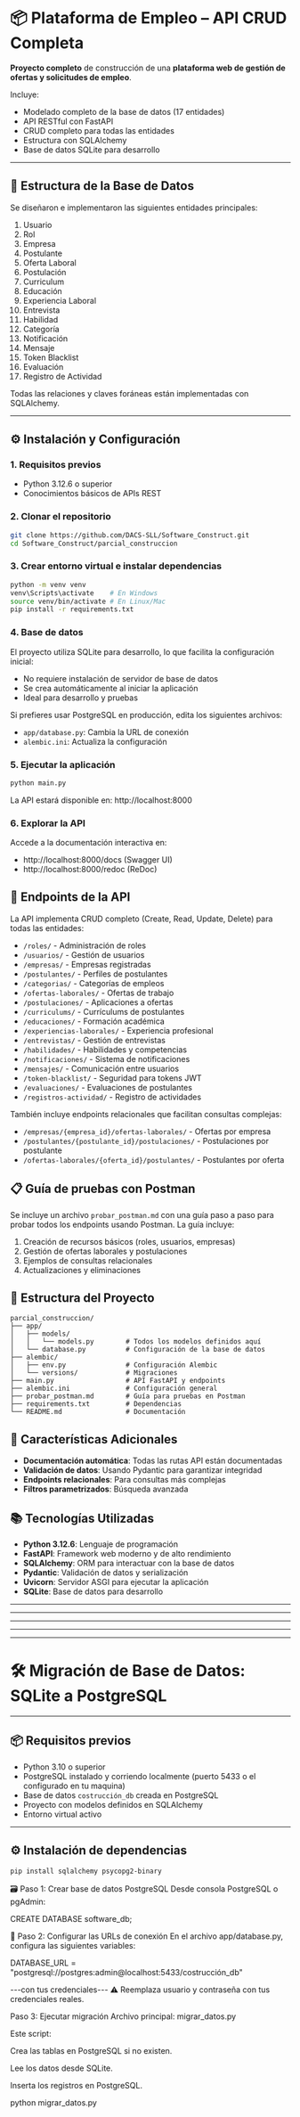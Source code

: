 # 📦 Plataforma de Empleo – API CRUD Completa

**Proyecto completo** de construcción de una **plataforma web de gestión de ofertas y solicitudes de empleo**.

Incluye:
- Modelado completo de la base de datos (17 entidades)
- API RESTful con FastAPI
- CRUD completo para todas las entidades
- Estructura con SQLAlchemy
- Base de datos SQLite para desarrollo

---

## 🧱 Estructura de la Base de Datos

Se diseñaron e implementaron las siguientes entidades principales:

1. Usuario  
2. Rol  
3. Empresa  
4. Postulante  
5. Oferta Laboral  
6. Postulación  
7. Curriculum  
8. Educación  
9. Experiencia Laboral  
10. Entrevista  
11. Habilidad  
12. Categoría  
13. Notificación  
14. Mensaje  
15. Token Blacklist  
16. Evaluación  
17. Registro de Actividad  

Todas las relaciones y claves foráneas están implementadas con SQLAlchemy.

---

## ⚙️ Instalación y Configuración

### 1. Requisitos previos

- Python 3.12.6 o superior
- Conocimientos básicos de APIs REST

### 2. Clonar el repositorio

```bash
git clone https://github.com/DACS-SLL/Software_Construct.git
cd Software_Construct/parcial_construccion
```

### 3. Crear entorno virtual e instalar dependencias
   
```bash
python -m venv venv
venv\Scripts\activate    # En Windows
source venv/bin/activate # En Linux/Mac
pip install -r requirements.txt
```

### 4. Base de datos

El proyecto utiliza SQLite para desarrollo, lo que facilita la configuración inicial:

- No requiere instalación de servidor de base de datos
- Se crea automáticamente al iniciar la aplicación
- Ideal para desarrollo y pruebas

Si prefieres usar PostgreSQL en producción, edita los siguientes archivos:

- `app/database.py`: Cambia la URL de conexión
- `alembic.ini`: Actualiza la configuración

### 5. Ejecutar la aplicación

```bash
python main.py
```

La API estará disponible en: http://localhost:8000

### 6. Explorar la API

Accede a la documentación interactiva en:
- http://localhost:8000/docs (Swagger UI)
- http://localhost:8000/redoc (ReDoc)

## 🧩 Endpoints de la API

La API implementa CRUD completo (Create, Read, Update, Delete) para todas las entidades:

- `/roles/` - Administración de roles
- `/usuarios/` - Gestión de usuarios
- `/empresas/` - Empresas registradas
- `/postulantes/` - Perfiles de postulantes
- `/categorias/` - Categorías de empleos
- `/ofertas-laborales/` - Ofertas de trabajo
- `/postulaciones/` - Aplicaciones a ofertas
- `/curriculums/` - Currículums de postulantes
- `/educaciones/` - Formación académica
- `/experiencias-laborales/` - Experiencia profesional
- `/entrevistas/` - Gestión de entrevistas
- `/habilidades/` - Habilidades y competencias
- `/notificaciones/` - Sistema de notificaciones
- `/mensajes/` - Comunicación entre usuarios
- `/token-blacklist/` - Seguridad para tokens JWT
- `/evaluaciones/` - Evaluaciones de postulantes
- `/registros-actividad/` - Registro de actividades

También incluye endpoints relacionales que facilitan consultas complejas:

- `/empresas/{empresa_id}/ofertas-laborales/` - Ofertas por empresa
- `/postulantes/{postulante_id}/postulaciones/` - Postulaciones por postulante
- `/ofertas-laborales/{oferta_id}/postulantes/` - Postulantes por oferta

## 📋 Guía de pruebas con Postman

Se incluye un archivo `probar_postman.md` con una guía paso a paso para probar todos los endpoints usando Postman. La guía incluye:

1. Creación de recursos básicos (roles, usuarios, empresas)
2. Gestión de ofertas laborales y postulaciones
3. Ejemplos de consultas relacionales
4. Actualizaciones y eliminaciones

## 📁 Estructura del Proyecto

```
parcial_construccion/
├── app/
│   ├── models/
│   │   └── models.py        # Todos los modelos definidos aquí
│   └── database.py          # Configuración de la base de datos
├── alembic/
│   ├── env.py               # Configuración Alembic
│   └── versions/            # Migraciones
├── main.py                  # API FastAPI y endpoints
├── alembic.ini              # Configuración general
├── probar_postman.md        # Guía para pruebas en Postman
├── requirements.txt         # Dependencias
└── README.md                # Documentación
```

## 🚀 Características Adicionales

- **Documentación automática**: Todas las rutas API están documentadas
- **Validación de datos**: Usando Pydantic para garantizar integridad
- **Endpoints relacionales**: Para consultas más complejas
- **Filtros parametrizados**: Búsqueda avanzada

## 📚 Tecnologías Utilizadas

- **Python 3.12.6**: Lenguaje de programación
- **FastAPI**: Framework web moderno y de alto rendimiento
- **SQLAlchemy**: ORM para interactuar con la base de datos
- **Pydantic**: Validación de datos y serialización
- **Uvicorn**: Servidor ASGI para ejecutar la aplicación
- **SQLite**: Base de datos para desarrollo
-----------------------------------------------------------------------
-----------------------------------------------------------------------
-----------------------------------------------------------------------
-----------------------------------------------------------------------
-----------------------------------------------------------------------
# 🛠️ Migración de Base de Datos: SQLite a PostgreSQL

---

## 📦 Requisitos previos

- Python 3.10 o superior
- PostgreSQL instalado y corriendo localmente (puerto 5433 o el configurado en tu maquina)
- Base de datos `costrucción_db` creada en PostgreSQL
- Proyecto con modelos definidos en SQLAlchemy
- Entorno virtual activo

---

## ⚙️ Instalación de dependencias

```bash
pip install sqlalchemy psycopg2-binary
```


🗃️ Paso 1: Crear base de datos PostgreSQL
Desde consola PostgreSQL o pgAdmin:

CREATE DATABASE software_db;

🔑 Paso 2: Configurar las URLs de conexión
En el archivo app/database.py, configura las siguientes variables:

DATABASE_URL = "postgresql://postgres:admin@localhost:5433/costrucción_db"

---con tus credenciales---
⚠️ Reemplaza usuario y contraseña con tus credenciales reales.


Paso 3: Ejecutar migración
Archivo principal: migrar_datos.py

Este script:

Crea las tablas en PostgreSQL si no existen.

Lee los datos desde SQLite.

Inserta los registros en PostgreSQL.

python migrar_datos.py
